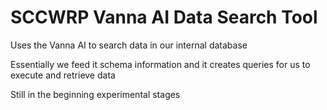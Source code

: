 # SCCWRP Vanna AI Data Search Tool

Uses the Vanna AI to search data in our internal database

Essentially we feed it schema information and it creates queries for us to execute and retrieve data

Still in the beginning experimental stages
